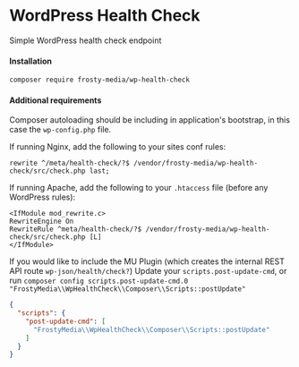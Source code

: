 # WordPress Health Check

Simple WordPress health check endpoint

#### Installation

```bash
composer require frosty-media/wp-health-check
```

#### Additional requirements
Composer autoloading should be including in application's bootstrap, in this case the `wp-config.php` file.

If running Nginx, add the following to your sites conf rules:

```apacheconf
rewrite ^/meta/health-check/?$ /vendor/frosty-media/wp-health-check/src/check.php last;
```

If running Apache, add the following to your `.htaccess` file (before any WordPress rules):

```apacheconf
<IfModule mod_rewrite.c>
RewriteEngine On
RewriteRule ^meta/health-check/?$ /vendor/frosty-media/wp-health-check/src/check.php [L]
</IfModule>
```

If you would like to include the MU Plugin (which creates the internal REST API route `wp-json/health/check?`) 
Update your `scripts.post-update-cmd`, or run 
`composer config scripts.post-update-cmd.0 "FrostyMedia\\WpHealthCheck\\Composer\\Scripts::postUpdate"`

```json
{
  "scripts": {
    "post-update-cmd": [
      "FrostyMedia\\WpHealthCheck\\Composer\\Scripts::postUpdate"
    ]
  }
}
```

